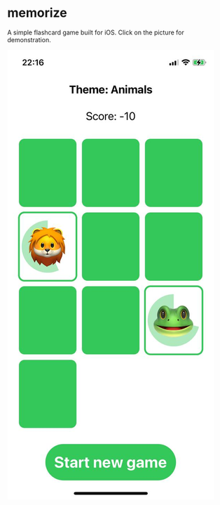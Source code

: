 # memorize
A simple flashcard game built for iOS. Click on the picture for demonstration.

[![Demo](https://github.com/abayakturin/memorize/blob/main/2021-01-07%2022.19.42.jpg)](https://youtu.be/1Jtco-BCGG0)
